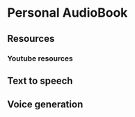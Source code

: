 # Personal AudioBook

## Resources

### Youtube resources


## Text to speech

## Voice generation

